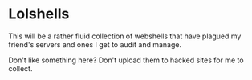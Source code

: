 # Lolshells

This will be a rather fluid collection of webshells that have plagued my friend's servers and ones I get to audit and manage.

Don't like something here? Don't upload them to hacked sites for me to collect. 
